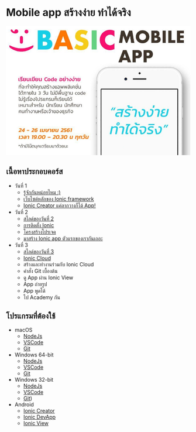 # Mobile app สร้างง่าย ทำได้จริง
![img](imgs/course.jpg)

## เนื้อหาประกอบคอร์ส
* วันที่ 1
    * [รู้จักกันหน่อยไหม :)](https://gitpitch.com/mastertraining/basic-mobile-app-intro/p?p=day-1#)
    * [เว็บไซต์หลักของ Ionic framework](https://ionicframework.com)
    * [Ionic Creator แค่ลากวางก็ได้ App!](https://creator.ionic.io)
* วันที่ 2
	* [สไลด์ของวันที่ 2](https://gitpitch.com/mastertraining/basic-mobile-app-intro/p?p=day-2#)
    * [การติดตั้ง Ionic](installing-ionic.md)
    * [โครงสร้างโปรเจค](tutorial-structure.md)
    * [มาสร้าง Ionic app ตัวแรกของเรากันเถอะ](tutotial-ionic.md)
* วันที่ 3
	* [สไลด์ของวันที่ 3](https://gitpitch.com/mastertraining/basic-mobile-app-intro/p?p=day-3#)
    * [Ionic Cloud](https://dashboard.ionicframework.com)
    * สร้างและทำงานร่วมกับ Ionic Cloud
    * คำสั่ง Git เบื้องต้น
    * ดู App ผ่าน Ionic View
    * App ถ่ายรูป
    * App พูดได้
    * ไป Academy กัน

## โปรแกรมที่ต้องใช้
* macOS
    * [NodeJs](https://nodejs.org/dist/v8.11.1/node-v8.11.1-x64.msi)
    * [VSCode](https://go.microsoft.com/fwlink/?Linkid=620882)
    * [Git](https://git-scm.com/download/mac)
* Windows 64-bit
    * [NodeJs](https://nodejs.org/dist/v8.11.1/node-v8.11.1-x64.msi)
    * [VSCode](https://go.microsoft.com/fwlink/?Linkid=852157)
    * [Git](https://github.com/git-for-windows/git/releases/download/v2.16.2.windows.1/Git-2.16.2-64-bit.exe)
* Windows 32-bit
    * [NodeJs](https://nodejs.org/dist/v8.11.1/node-v8.11.1-x64.msi)
    * [VSCode](https://go.microsoft.com/fwlink/?Linkid=623230)
    * [Git](https://github.com/git-for-windows/git/releases/download/v2.16.2.windows.1/Git-2.16.2-32-bit.exe))
* Android
    * [Ionic Creator](https://play.google.com/store/apps/details?id=io.ionic.creator)
    * [Ionic DevApp](https://play.google.com/store/apps/details?id=io.ionic.devapp)
    * [Ionic View](https://play.google.com/store/apps/details?id=com.ionicframework.view)